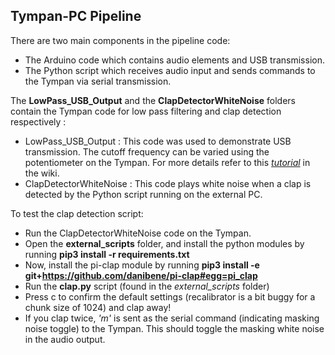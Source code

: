 ## Tympan-PC Pipeline

There are two main components in the pipeline code: 
 - The Arduino code which contains audio elements and USB transmission. 
 - The Python script which receives audio input and sends commands to the Tympan via serial transmission. 
 
The **LowPass_USB_Output** and the **ClapDetectorWhiteNoise** folders contain the Tympan code for low pass filtering and clap detection respectively :
 - LowPass_USB_Output : This code was used to demonstrate USB transmission. The cutoff frequency can be varied using the potentiometer on the Tympan. For more details refer to this *[tutorial](https://gitlab.critias.ca/critias_projects/stage/stage_nithin_raj/try/-/wikis/Transmitting-Audio-From-the-Tympan-to-a-PC)* in the wiki.
 - ClapDetectorWhiteNoise : This code plays white noise when a clap is detected by the Python script running on the external PC. 
 
To test the clap detection script:
 * Run the ClapDetectorWhiteNoise code on the Tympan. 
 * Open the **external_scripts** folder, and install the python modules by running **pip3 install -r requirements.txt**
 * Now, install the pi-clap module by running **pip3 install -e git+https://github.com/danibene/pi-clap#egg=pi_clap**
 * Run the **clap.py** script (found in the *external_scripts* folder) 
 * Press c to confirm the default settings (recalibrator is a bit buggy for a chunk size of 1024) and clap away!
 * If you clap twice, *'m'* is sent as the serial command (indicating masking noise toggle) to the Tympan. This should toggle the masking white noise in the audio output.  
